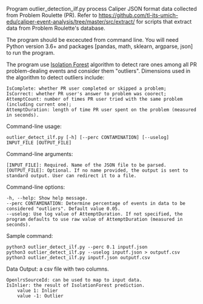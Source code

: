 Program outlier_detection_ilf.py process Caliper JSON format data collected from Problem Roulette (PR). Refer to https://github.com/tl-its-umich-edu/caliper-event-analysis/tree/master/src/extract/ for scripts that extract data from Problem Roulette's database.

The program should be excecuted from command line. You will need Python version 3.6+ and packages [pandas, math, sklearn, argparse, json] to run the program.

The program use [Isolation Forest](http://scikit-learn.org/stable/modules/generated/sklearn.ensemble.IsolationForest.html) algorithm to detect rare ones among all PR problem-dealing events and consider them "outliers". Dimensions used in the algorithm to detect outliers include:

	IsComplete: whether PR user completed or skipped a problem;
	IsCorrect: whether PR user's answer to problem was coorect;
	AttemptCount: number of times PR user tried with the same problem (including current one);
	AttemptDuration: length of time PR user spent on the problem (measured in seconds).

Command-line usage:

	outlier_detect_ilf.py [-h] [--perc CONTAMINATION] [--uselog] INPUT_FILE [OUTPUT_FILE]

Command-line arguments:

	[INPUT_FILE]: Required. Name of the JSON file to be parsed.
	[OUTPUT_FILE]: Optional. If no name provided, the output is sent to standard output. User can redirect it to a file.

Command-line options:
	
	-h, --help: Show help message.
	--perc CONTAMINATION: Determine percentage of events in data to be considered "outliers". Default value 0.05.
	--uselog: Use log value of AttemptDuration. If not specified, the program defaults to use raw value of AttemptDuration (measured in seconds).

Sample command:
	
	python3 outlier_detect_ilf.py --perc 0.1 inputf.json
	python3 outlier_detect_ilf.py --uselog inputf.json > outputf.csv
	python3 outlier_detect_ilf.py inputf.json outputf.csv

Data Output: a csv file with two columns.

	OpenlrsSourceId: can be used to map to input data.
	IsInlier: the result of IsolationForest prediction.
		value 1: Inlier
		value -1: Outlier
